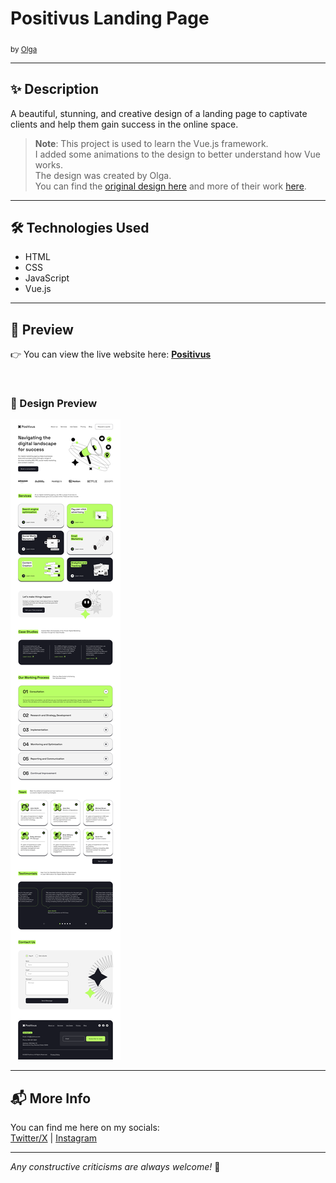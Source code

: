 # Positivus Landing Page  
<sub>by [Olga](https://www.figma.com/@olgaaverchenko)</sub>

---

## ✨ Description

A beautiful, stunning, and creative design of a landing page to captivate clients and help them gain success in the online space.

> **Note**: This project is used to learn the Vue.js framework.  
> I added some animations to the design to better understand how Vue works.  
> The design was created by Olga.  
> You can find the [original design here](https://www.figma.com/community/file/1230604708032389430/positivus-landing-page-design) and more of their work [here](https://www.figma.com/@olgaaverchenko).

---

## 🛠 Technologies Used

- HTML  
- CSS  
- JavaScript  
- Vue.js  

---

## 🔗 Preview

👉 You can view the live website here: [**Positivus**](https://poufles.github.io/vue-olga-positivus/)

&nbsp;

### 🎨 Design Preview

![Design Preview](https://github.com/Poufles/vue-olga-positivus/blob/main/public/img/Home.png?raw=true)

---

## 📬 More Info

You can find me here on my socials:  
[Twitter/X](https://x.com/Vqliant) | [Instagram](https://www.instagram.com/poufsadev/)

---

*Any constructive criticisms are always welcome!* 🙏
